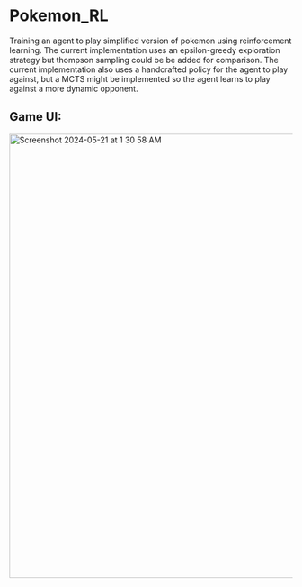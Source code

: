 # Pokemon_RL
Training an agent to play simplified version of pokemon using reinforcement learning. The current implementation uses an epsilon-greedy exploration strategy but  thompson sampling could be be added for comparison. The current implementation also uses a handcrafted policy for the agent to play against, but a MCTS might be implemented so the agent learns to play against a more dynamic opponent. 

## Game UI:

<img width="788" alt="Screenshot 2024-05-21 at 1 30 58 AM" src="https://github.com/arjunchandra2/Pokemon_RL/assets/144268250/ee1e009e-88ca-4cc7-af87-22e79f504d48">

